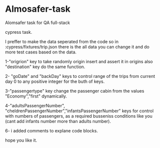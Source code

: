 # Almosafer-task
Alomsafer task for QA full-stack 

cypress task.


I preffer to make the data seperated from the code so in :cypress/fixtures/trip.json there is the all data you can change it and do more test cases based on the data.

1-"origrion" key to take randomly origin insert and assert it in origins also "destination" key do the same function.

2- "goDate" and "backDay" keys to control range of the trips from current day 0 to any positive integer for the buth of keys.

3-"passengertype" key change the passenger cabin from the values "Economy","first" dynamically.

4-"adultsPassengerNumber", "cheldrenPassengerNumber","infantsPassengerNumber" keys for control with numbers of passengers, as a required busseniss conditions like you (cant add infants number more than adults number).

6- i added comments to explane code blocks.

hope you like it. 
